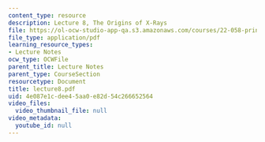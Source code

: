 ```yaml
---
content_type: resource
description: Lecture 8, The Origins of X-Rays
file: https://ol-ocw-studio-app-qa.s3.amazonaws.com/courses/22-058-principles-of-medical-imaging-fall-2002/4e087e1cdee45aa0e82d54c266652564_lecture8.pdf
file_type: application/pdf
learning_resource_types:
- Lecture Notes
ocw_type: OCWFile
parent_title: Lecture Notes
parent_type: CourseSection
resourcetype: Document
title: lecture8.pdf
uid: 4e087e1c-dee4-5aa0-e82d-54c266652564
video_files:
  video_thumbnail_file: null
video_metadata:
  youtube_id: null
---
```

